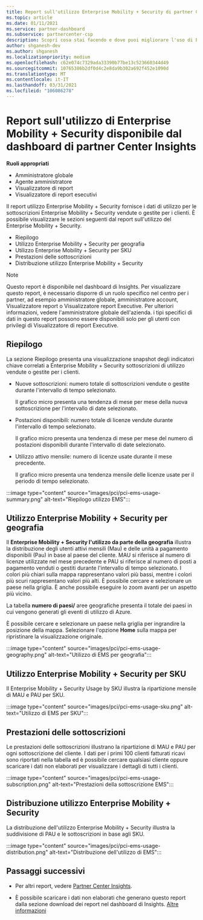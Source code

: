 ```yaml
---
title: Report sull'utilizzo Enterprise Mobility + Security di partner Center Insights
ms.topic: article
ms.date: 01/11/2021
ms.service: partner-dashboard
ms.subservice: partnercenter-csp
description: Scopri cosa stai facendo e dove puoi migliorare l'uso di Enterprise Mobility + Security sottoscrizioni che Vendi o Gestisci per i tuoi clienti.
author: shganesh-dev
ms.author: shganesh
ms.localizationpriority: medium
ms.openlocfilehash: c62e074c7329ada33390b77be13c523660344d49
ms.sourcegitcommit: 10765386b2df0d4c2e8da9b302a692f452e1090d
ms.translationtype: MT
ms.contentlocale: it-IT
ms.lasthandoff: 03/31/2021
ms.locfileid: "106086278"
---
```

# <a name="enterprise-mobility--security-usage-report-available-from-the-partner-center-insights-dashboard"></a>Report sull'utilizzo di Enterprise Mobility + Security disponibile dal dashboard di partner Center Insights

**Ruoli appropriati**

- Amministratore globale
- Agente amministratore
- Visualizzatore di report
- Visualizzatore di report esecutivi

Il report utilizzo Enterprise Mobility + Security fornisce i dati di utilizzo per le sottoscrizioni Enterprise Mobility + Security vendute o gestite per i clienti. È possibile visualizzare le sezioni seguenti dal report sull'utilizzo del Enterprise Mobility + Security.

- Riepilogo
- Utilizzo Enterprise Mobility + Security per geografia
- Utilizzo Enterprise Mobility + Security per SKU
- Prestazioni delle sottoscrizioni
- Distribuzione utilizzo Enterprise Mobility + Security

 > [!NOTE]
 > Questo report è disponibile nel dashboard di Insights. Per visualizzare questo report, è necessario disporre di un ruolo specifico nel centro per i partner, ad esempio amministratore globale, amministratore account, Visualizzatore report o Visualizzatore report Executive. Per ulteriori informazioni, vedere l'amministratore globale dell'azienda. i tipi specifici di dati in questo report possono essere disponibili solo per gli utenti con privilegi di Visualizzatore di report Executive.

## <a name="summary"></a>Riepilogo

La sezione Riepilogo presenta una visualizzazione snapshot degli indicatori chiave correlati a Enterprise Mobility + Security sottoscrizioni di utilizzo vendute o gestite per i clienti. 

- Nuove sottoscrizioni: numero totale di sottoscrizioni vendute o gestite durante l'intervallo di tempo selezionato.

   Il grafico micro presenta una tendenza di mese per mese della nuova sottoscrizione per l'intervallo di date selezionato.

- Postazioni disponibili: numero totale di licenze vendute durante l'intervallo di tempo selezionato.

   Il grafico micro presenta una tendenza di mese per mese del numero di postazioni disponibili durante l'intervallo di date selezionato.

- Utilizzo attivo mensile: numero di licenze usate durante il mese precedente.

   Il grafico micro presenta una tendenza mensile delle licenze usate per il periodo di tempo selezionato.

:::image type="content" source="images/pci/pci-ems-usage-summary.png" alt-text="Riepilogo utilizzo EMS":::

## <a name="enterprise-mobility--security-usage-by-geography"></a>Utilizzo Enterprise Mobility + Security per geografia

Il **Enterprise Mobility + Security l'utilizzo da parte della geografia** illustra la distribuzione degli utenti attivi mensili (Mau) e delle unità a pagamento disponibili (Pau) in base al paese del cliente. MAU si riferisce al numero di licenze utilizzate nel mese precedente e PAU si riferisce al numero di posti a pagamento venduti o gestiti durante l'intervallo di tempo selezionato. I colori più chiari sulla mappa rappresentano valori più bassi, mentre i colori più scuri rappresentano valori più alti. È possibile cercare e selezionare un paese nella griglia. È anche possibile eseguire lo zoom avanti per un aspetto più vicino.

La tabella **numero di paesi/** aree geografiche presenta il totale dei paesi in cui vengono generati gli eventi di utilizzo di Azure.

È possibile cercare e selezionare un paese nella griglia per ingrandire la posizione della mappa. Selezionare l'opzione **Home** sulla mappa per ripristinare la visualizzazione originale.

:::image type="content" source="images/pci/pci-ems-usage-geography.png" alt-text="Utilizzo di EMS per geografia":::

## <a name="enterprise-mobility--security-usage-by-sku"></a>Utilizzo Enterprise Mobility + Security per SKU

Il Enterprise Mobility + Security Usage by SKU illustra la ripartizione mensile di MAU e PAU per SKU.

:::image type="content" source="images/pci/pci-ems-usage-sku.png" alt-text="Utilizzo di EMS per SKU":::

## <a name="subscriptions-performance"></a>Prestazioni delle sottoscrizioni

Le prestazioni delle sottoscrizioni illustrano la ripartizione di MAU e PAU per ogni sottoscrizione del cliente. I dati per i primi 100 clienti fatturati ricavi sono riportati nella tabella ed è possibile cercare qualsiasi cliente oppure scaricare i dati non elaborati per visualizzare i dettagli di tutti i clienti.

:::image type="content" source="images/pci/pci-ems-usage-subscription.png" alt-text="Prestazioni della sottoscrizione EMS":::

## <a name="enterprise-mobility--security-usage-distribution"></a>Distribuzione utilizzo Enterprise Mobility + Security

La distribuzione dell'utilizzo Enterprise Mobility + Security illustra la suddivisione di PAU e le sottoscrizioni in base agli SKU.

:::image type="content" source="images/pci/pci-ems-usage-distribution.png" alt-text="Distribuzione dell'utilizzo di EMS":::

## <a name="next-steps"></a>Passaggi successivi

- Per altri report, vedere [Partner Center Insights](partner-center-insights.md).

- È possibile scaricare i dati non elaborati che generano questo report dalla sezione download dei report nel dashboard di Insights. [Altre informazioni](pci-download-reports.md) 
